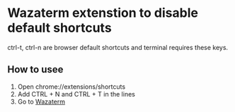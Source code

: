 # Wazaterm extenstion to disable default shortcuts

ctrl-t, ctrl-n are browser default shortcuts and terminal requires these keys.

## How to usee

1. Open chrome://extensions/shortcuts
2. Add CTRL + N and CTRL + T in the lines 
3. Go to [Wazaterm](https://www.wazaterm.com)
